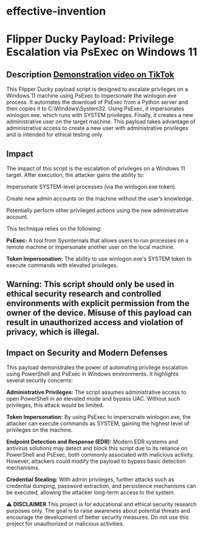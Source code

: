 # effective-invention
# Flipper Ducky Payload: Privilege Escalation via PsExec on Windows 11

## Description   [Demonstration video on TikTok](https://www.tiktok.com/@_toksa/video/7419417474929560878)
This Flipper Ducky payload script is designed to escalate privileges on a Windows 11 machine using PsExec to impersonate the winlogon.exe process. It automates the download of PsExec from a Python server and then copies it to C:\Windows\System32. Using PsExec, it impersonates winlogon.exe, which runs with SYSTEM privileges. Finally, it creates a new administrative user on the target machine.
This payload takes advantage of administrative access to create a new user with administrative privileges and is intended for ethical testing only.

## Impact
The impact of this script is the escalation of privileges on a Windows 11 target. After execution, the attacker gains the ability to:

Impersonate SYSTEM-level processes (via the winlogon.exe token).

Create new admin accounts on the machine without the user’s knowledge.

Potentially perform other privileged actions using the new administrative account.

This technique relies on the following:

**PsExec:** A tool from Sysinternals that allows users to run processes on a remote machine or impersonate another user on the local machine.

**Token Impersonation:** The ability to use winlogon.exe's SYSTEM token to execute commands with elevated privileges.
## Warning: This script should only be used in ethical security research and controlled environments with explicit permission from the owner of the device. Misuse of this payload can result in unauthorized access and violation of privacy, which is illegal.
## Impact on Security and Modern Defenses
This payload demonstrates the power of automating privilege escalation using PowerShell and PsExec in Windows environments. It highlights several security concerns:

**Administrative Privileges:** The script assumes administrative access to open PowerShell in an elevated mode and bypass UAC. Without such privileges, this attack would be limited.

**Token Impersonation:** By using PsExec to impersonate winlogon.exe, the attacker can execute commands as SYSTEM, gaining the highest level of privileges on the machine.

**Endpoint Detection and Response (EDR):** Modern EDR systems and antivirus solutions may detect and block this script due to its reliance on PowerShell and PsExec, both commonly associated with malicious activity. However, attackers could modify the payload to bypass basic detection mechanisms.

**Credential Stealing:** With admin privileges, further attacks such as credential dumping, password extraction, and persistence mechanisms can be executed, allowing the attacker long-term access to the system.

⚠️ **DISCLAIMER**
This project is for educational and ethical security research purposes only. The goal is to raise awareness about potential threats and encourage the development of better security measures. Do not use this project for unauthorized or malicious activities.

